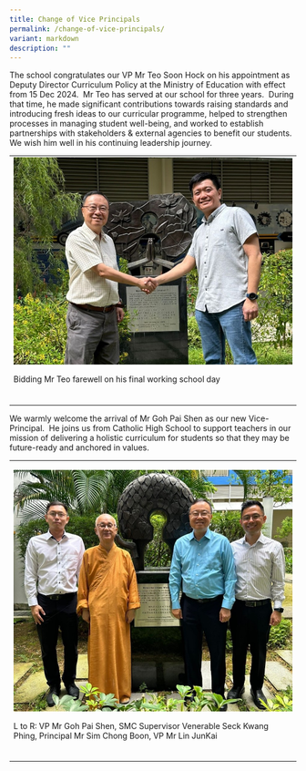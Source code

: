 ```yaml
---
title: Change of Vice Principals
permalink: /change-of-vice-principals/
variant: markdown
description: ""
---
```

<p>The school congratulates our VP Mr Teo Soon Hock on his appointment as
Deputy Director Curriculum Policy at the Ministry of Education with effect
from 15 Dec 2024.&nbsp; Mr Teo has served at our school for three years.&nbsp;
During that time, he made significant contributions towards raising standards
and introducing fresh ideas to our curricular programme, helped to strengthen
processes in managing student well-being, and worked to establish partnerships
with stakeholders &amp; external agencies to benefit our students.&nbsp;&nbsp;
We wish him well in his continuing leadership journey.</p>
<table style="minWidth: 25px">
<colgroup>
<col>
</colgroup>
<tbody>
<tr>
<td rowspan="1" colspan="1">
<div class="isomer-image-wrapper">
<img style="width: 100%" height="auto" width="100%" alt="" src="/images/Spotlight/2024 Change of VP/New_VP1.jpg">
</div>
<p>Bidding Mr Teo farewell on his final working school day</p>
</td>
</tr>
<tr>
<td rowspan="1" colspan="1">
<p></p>
</td>
</tr>
</tbody>
</table>
<p>We warmly welcome the arrival of Mr Goh Pai Shen as our new Vice-Principal.&nbsp;
He joins us from Catholic High School to support teachers in our mission
of delivering a holistic curriculum for students so that they may be future-ready
and anchored in values.</p>
<table style="minWidth: 25px">
<colgroup>
<col>
</colgroup>
<tbody>
<tr>
<td rowspan="1" colspan="1">
<p></p>
<div class="isomer-image-wrapper">
<img style="width: 100%" height="auto" width="100%" alt="" src="/images/Spotlight/2024 Change of VP/New_VP2.jpg">
</div>
<p>L to R: VP Mr Goh Pai Shen, SMC Supervisor Venerable Seck Kwang Phing,
Principal Mr Sim Chong Boon, VP Mr Lin JunKai</p>
</td>
</tr>
<tr>
<td rowspan="1" colspan="1">
<p></p>
</td>
</tr>
</tbody>
</table>
<p></p>